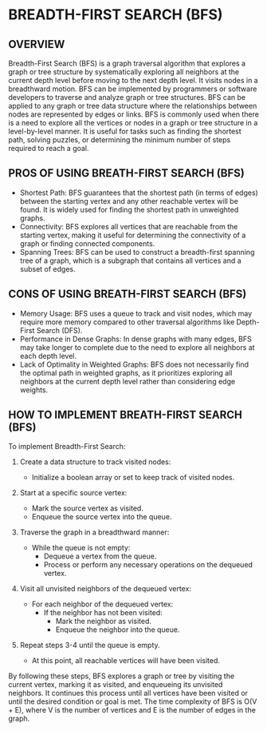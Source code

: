 # BREADTH-FIRST SEARCH (BFS)
## OVERVIEW

Breadth-First Search (BFS) is a graph traversal algorithm that explores a graph or tree structure by systematically exploring all neighbors at the current depth level before moving to the next depth level. It visits nodes in a breadthward motion. BFS can be implemented by programmers or software developers to traverse and analyze graph or tree structures. BFS can be applied to any graph or tree data structure where the relationships between nodes are represented by edges or links. BFS is commonly used when there is a need to explore all the vertices or nodes in a graph or tree structure in a level-by-level manner. It is useful for tasks such as finding the shortest path, solving puzzles, or determining the minimum number of steps required to reach a goal.

## PROS OF USING BREATH-FIRST SEARCH (BFS)
- Shortest Path: BFS guarantees that the shortest path (in terms of edges) between the starting vertex and any other reachable vertex will be found. It is widely used for finding the shortest path in unweighted graphs.
- Connectivity: BFS explores all vertices that are reachable from the starting vertex, making it useful for determining the connectivity of a graph or finding connected components.
- Spanning Trees: BFS can be used to construct a breadth-first spanning tree of a graph, which is a subgraph that contains all vertices and a subset of edges.

## CONS OF USING BREATH-FIRST SEARCH (BFS)
- Memory Usage: BFS uses a queue to track and visit nodes, which may require more memory compared to other traversal algorithms like Depth-First Search (DFS).
- Performance in Dense Graphs: In dense graphs with many edges, BFS may take longer to complete due to the need to explore all neighbors at each depth level.
- Lack of Optimality in Weighted Graphs: BFS does not necessarily find the optimal path in weighted graphs, as it prioritizes exploring all neighbors at the current depth level rather than considering edge weights.

## HOW TO IMPLEMENT BREATH-FIRST SEARCH (BFS)

To implement Breadth-First Search:

1. Create a data structure to track visited nodes:
   - Initialize a boolean array or set to keep track of visited nodes.

2. Start at a specific source vertex:
   - Mark the source vertex as visited.
   - Enqueue the source vertex into the queue.

3. Traverse the graph in a breadthward manner:
   - While the queue is not empty:
     - Dequeue a vertex from the queue.
     - Process or perform any necessary operations on the dequeued vertex.

4. Visit all unvisited neighbors of the dequeued vertex:
   - For each neighbor of the dequeued vertex:
     - If the neighbor has not been visited:
       - Mark the neighbor as visited.
       - Enqueue the neighbor into the queue.

5. Repeat steps 3-4 until the queue is empty.
   - At this point, all reachable vertices will have been visited.

By following these steps, BFS explores a graph or tree by visiting the current vertex, marking it as visited, and enqueueing its unvisited neighbors. It continues this process until all vertices have been visited or until the desired condition or goal is met. The time complexity of BFS is O(V + E), where V is the number of vertices and E is the number of edges in the graph.
